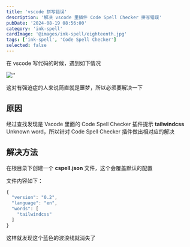 ```yaml
---
title: 'vscode 拼写错误'
description: '解决 vscode 里插件 Code Spell Checker 拼写错误'
pubDate: '2024-08-19 08:56:00'
category: 'ink-spell'
cardImage: '@images/ink-spell/eighteenth.jpg'
tags: ['ink-spell', 'Code Spell Checker']
selected: false
---
```


在 vscode 写代码的时候，遇到如下情况

![''](@images/ink-spell/eighteenth/image.png)

这对有强迫症的人来说简直就是噩梦，所以必须要解决一下

## 原因

经过查找发现是 Vscode 里面的 Code Spell Checker 插件提示 **tailwindcss** Unknown word，所以针对 Code Spell Checker 插件做出相对应的解决

## 解决方法

在根目录下创建一个 **cspell.json** 文件，这个会覆盖默认的配置

文件内容如下：

```ts
{
  "version": "0.2",
  "language": "en",
  "words": [
    "tailwindcss"
  ]
}
```

这样就发现这个蓝色的波浪线就消失了
